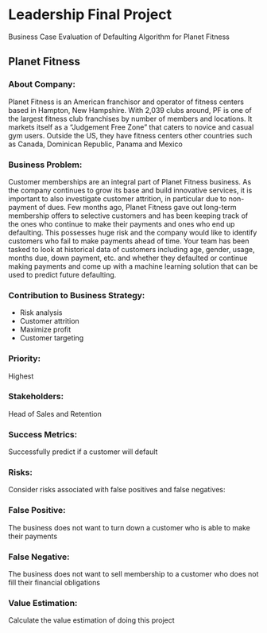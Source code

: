 # Leadership Final Project
Business Case Evaluation of Defaulting Algorithm for Planet Fitness 

## Planet Fitness

### About Company:
Planet Fitness is an American franchisor and operator of fitness centers based in Hampton, New 
Hampshire. With 2,039 clubs around, PF is one of the largest fitness club franchises by number 
of members and locations. It markets itself as a “Judgement Free Zone” that caters to novice 
and casual gym users. Outside the US, they have fitness centers other countries such as Canada, 
Dominican Republic, Panama and Mexico

### Business Problem:
Customer memberships are an integral part of Planet Fitness business. As the company 
continues to grow its base and build innovative services, it is important to also investigate 
customer attrition, in particular due to non-payment of dues. Few months ago, Planet Fitness 
gave out long-term membership offers to selective customers and has been keeping track of 
the ones who continue to make their payments and ones who end up defaulting. This possesses 
huge risk and the company would like to identify customers who fail to make payments ahead 
of time. Your team has been tasked to look at historical data of customers including age, 
gender, usage, months due, down payment, etc. and whether they defaulted or continue 
making payments and come up with a machine learning solution that can be used to predict 
future defaulting.

### Contribution to Business Strategy:
- Risk analysis
- Customer attrition
- Maximize profit
- Customer targeting

### Priority:
Highest

### Stakeholders:
Head of Sales and Retention

### Success Metrics:
Successfully predict if a customer will default

### Risks:
Consider risks associated with false positives and false negatives:

### False Positive: 
The business does not want to turn down a customer who is able to make their payments

### False Negative: 
The business does not want to sell membership to a customer who does not fill their financial obligations

### Value Estimation:
Calculate the value estimation of doing this project

